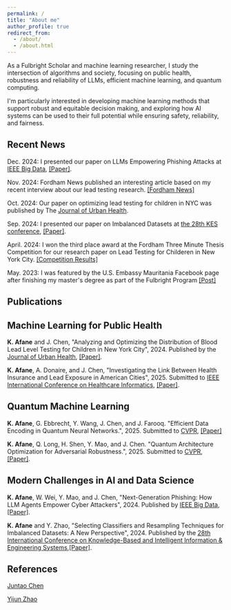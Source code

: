 ```yaml
---
permalink: /
title: "About me"
author_profile: true
redirect_from: 
  - /about/
  - /about.html
---
```


As a Fulbright Scholar and machine learning researcher, I study the intersection of algorithms and society, 
focusing on public health, robustness and reliability of LLMs, efficient machine learning, and quantum computing. 

I'm particularly interested in developing machine learning methods that support robust and equitable decision making, and exploring how AI systems can be used to their full potential while ensuring safety, reliability, and fairness.

Recent News
------

Dec. 2024: I presented our paper on LLMs Empowering Phishing Attacks at [IEEE Big Data](https://www3.cs.stonybrook.edu/~ieeebigdata2024/), [[Paper]](https://ieeexplore.ieee.org/abstract/document/10825018).

Nov. 2024: Fordham News published an interesting article based on my recent interview about our lead testing research. [[Fordham News]](https://now.fordham.edu/science-and-technology/lead-testing-efforts-may-be-missing-kids-in-high-risk-nyc-neighborhoods-study-says/)

Oct. 2024: Our paper on optimizing lead testing for children in NYC was published by The [Journal of Urban Health](https://link.springer.com/article/10.1007/s11524-024-00920-5).

Sep. 2024: I presented our paper on Imbalanced Datasets at [the 28th KES conference](http://kes2024.kesinternational.org), [[Paper]](https://www.sciencedirect.com/science/article/pii/S1877050924025845).

April. 2024: I won the third place award at the Fordham Three Minute Thesis Competition for our research paper on Lead Testing for Childeren in New York City. [[Competition Results]](https://www.fordham.edu/graduate-school-of-arts-and-sciences/student-resources/professional-development/three-minute-thesis-competition/)

May. 2023: I was featured by the U.S. Embassy Mauritania Facebook page after finishing my master's degree as part of the Fulbright Program [[Post]](https://www.facebook.com/usembnouakchott/posts/pfbid028hwuTBcjcYLMGxu725uQggimQyzJDhGNe4ZeKtDMKTjZ9xM9QZKw8RpFEWLoEVgql)

Publications
------

Machine Learning for Public Health
----
**K. Afane** and J. Chen, "Analyzing and Optimizing the Distribution of Blood Lead Level Testing for Children in New York City", 2024. Published by the [Journal of Urban Health](https://link.springer.com/journal/11524), [[Paper]](https://link.springer.com/article/10.1007/s11524-024-00920-5).

**K. Afane**, A. Donaire, and J. Chen, "Investigating the Link Between Health Insurance and Lead Exposure in American Cities", 2025. Submitted to [IEEE International Conference on Healthcare Informatics](https://events.dimes.unical.it/ichi2025/), [[Paper]](https://drive.google.com/file/d/1ipxh-qkm9iZrfj_tyvU22VkVEaTC9QQL/view?usp=sharing).


Quantum Machine Learning
---

**K. Afane**, G. Ebbrecht, Y. Wang, J. Chen, and J. Farooq. "Efficient Data Encoding in Quantum Neural Networks.", 2025. Submitted to [CVPR](https://cvpr.thecvf.com), [[Paper]](https://drive.google.com/file/d/1e32RmdXg_2x5Ccrts4jhgNSLiBgRpUU0/view)

**K. Afane**, Q. Long, H. Shen, Y. Mao, and J. Chen. "Quantum Architecture Optimization for Adversarial Robustness.", 2025. Submitted to [CVPR](https://cvpr.thecvf.com), [[Paper]](https://drive.google.com/file/d/1WIzKM_6GQMaqa24Se6s93FTXOkCNSlFS/view).

Modern Challenges in AI and Data Science
---
**K. Afane**, W. Wei, Y. Mao, and J. Chen, "Next-Generation Phishing: How LLM Agents Empower Cyber Attackers", 2024. Published by [IEEE Big Data](https://www3.cs.stonybrook.edu/~ieeebigdata2024/), [[Paper]](https://arxiv.org/abs/2411.13874).

**K. Afane** and Y. Zhao, "Selecting Classifiers and Resampling Techniques for Imbalanced Datasets: A New Perspective", 2024. Published by the [28th International Conference on Knowledge-Based and Intelligent Information & Engineering Systems](http://kes2024.kesinternational.org),[[Paper]](https://www.sciencedirect.com/science/article/pii/S1877050924025845).

References
------

[Juntao Chen](https://juntaochen1.github.io)

[Yijun Zhao](https://www.fordham.edu/academics/departments/computer-and-information-science/faculty-and-administration/yijun-zhao/)
